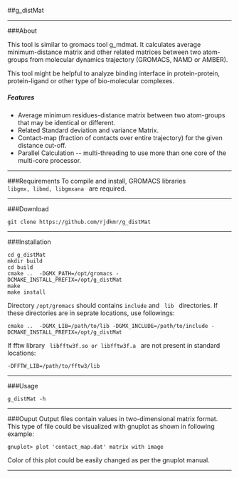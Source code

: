 ##g_distMat
***

###About

This tool is similar to gromacs tool g_mdmat. It calculates average minimum-distance matrix and other related matrices between two atom-groups from molecular dynamics trajectory (GROMACS, NAMD or AMBER).

This tool might be helpful to analyze binding interface in protein-protein, protein-ligand or other type of bio-molecular complexes.

##### Features

* Average minimum residues-distance matrix between two atom-groups that may be identical or different.
* Related Standard deviation and variance Matrix.
* Contact-map (fraction of contacts over entire trajectory) for the given distance cut-off.
* Parallel Calculation -- multi-threading to use more than one core of the multi-core processor.

***

###Requirements
To compile and install, GROMACS libraries <code> libgmx, libmd, libgmxana </code> are required.
***

###Download
<pre><code>git clone https://github.com/rjdkmr/g_distMat
</code></pre>
***

###Installation
<pre><code>cd g_distMat
mkdir build
cd build
cmake ..  -DGMX_PATH=/opt/gromacs -DCMAKE_INSTALL_PREFIX=/opt/g_distMat
make
make install
</code></pre>

Directory <code>/opt/gromacs</code> should contains <code>include</code> and <code> lib </code> directories. If these directories are in seprate locations, use followings:
<pre><code>cmake ..  -DGMX_LIB=/path/to/lib -DGMX_INCLUDE=/path/to/include -DCMAKE_INSTALL_PREFIX=/opt/g_distMat
</code></pre>

If fftw library <code> libfftw3f.so or libfftw3f.a </code> are not present in standard locations:
<pre><code>-DFFTW_LIB=/path/to/fftw3/lib</code></pre>
***

###Usage
<pre><code>g_distMat -h
</code></pre>
***

###Ouput
Output files contain values in two-dimensional matrix format. This type of file could be visualized with gnuplot as shown in following example:
<pre><code>gnuplot> plot 'contact_map.dat' matrix with image
</code></pre>
Color of this plot could be easily changed as per the gnuplot manual.
***
